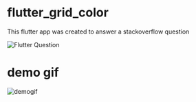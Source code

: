 # flutter_grid_color

This flutter app was created to answer a stackoverflow question 

![Flutter Question](https://imgur.com/gallery/tIrTJCv)


# demo gif

![demogif](https://imgur.com/gallery/Yu6Tx5A)

